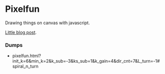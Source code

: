 # Pixelfun

Drawing things on canvas with javascript.

[Little blog post](http://ojasper.nl/blog/programs/2016/09/22/pixelfun.html).

### Dumps

* pixelfun.html?init_k=6&min_k=2&k_sub=-3&ks_sub=1&k_gain=4&dir_cnt=7&L_turn=-1#spiral_n_turn
